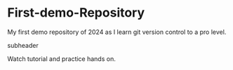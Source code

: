 # First-demo-Repository
My first demo repository of 2024 as I learn git version control to a pro level.

subheader

Watch tutorial and practice hands on.
